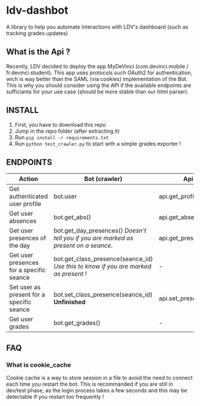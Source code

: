 # ldv-dashbot
A library to help you automate interactions with LDV's dashboard (such as tracking grades updates)

## What is the Api ?
Recently, LDV decided to deploy the app MyDeVinci (com.devinci.mobile / fr.devinci.student).
This app uses protocols such OAuth2 for authentication, wich is way better than the SAML (via cookies) implementation of the Bot.
This is why you should consider using the API if the available endpoints are sufficiants for your use case (should be more stable than our html parser).


## INSTALL 
1. First, you have to download this repo
2. Jump in the repo folder (after extracting it)
3. Run `pip install -r requirements.txt`
4. Run `python test_crawler.py` to start with a simple grades exporter !

## ENDPOINTS
| Action                                    | Bot (crawler)                                                                        | Api (app)                  |
| ----------------------------------------- | ------------------------------------------------------------------------------------ | -------------------------- |
| Get authenticated user profile            | bot.user                                                                             | api.get_profile()          |
| Get user absences                         | bot.get_abs()                                                                        | api.get_absences()         |
| Get user presences of the day             | bot.get_day_presences() *Doesn't tell you if you are marked as present on a seance.* | api.get_presences()        |
| Get user presences for a specific seance  | bot.get_class_presence(seance_id) *Use this to know if you are marked as present !*  | -                          |
| Set user as present for a specific seance | bot.set_class_presence(seance_id) **Unfinished**                                     | api.set_present(seance_id) |
| Get user grades                           | bot.get_grades()                                                                     | -                           |

## FAQ

### What is cookie_cache

Cookie cache is a way to store session in a file to avoid the need to connect each time you restart the bot.
This is recommanded if you are still in dev/test phase, as the login process takes a few seconds and this may be detectable if you restart too frequently !